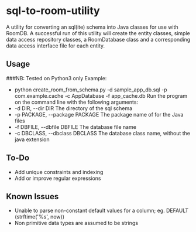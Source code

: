 # sql-to-room-utility

A utility for converting an sql(ite) schema into Java classes for use with RoomDB.
A successful run of this utility will create the entity classes, simple data access repository classes, a RoomDatabase class and a corresponding data access interface file for each entity.

## Usage
###NB: Tested on Python3 only
Example:
* python create_room_from_schema.py -d sample_app_db.sql -p com.example.cache -c AppDatabase -f app_cache.db
Run the program on the command line with the following arguments:
*  -d DIR, --dir DIR     The directory of the sql schema
*  -p PACKAGE, --package PACKAGE
                        The package name of for the Java files
*  -f DBFILE, --dbfile DBFILE
                        The database file name
*  -c DBCLASS, --dbclass DBCLASS
                        The database class name, without the java extension

## To-Do
* Add unique constraints and indexing
* Add or improve regular expressions

## Known Issues
* Unable to parse non-constant default values for a column; eg. DEFAULT (strftime('%s', now))
* Non primitive data types are assumed to be strings
